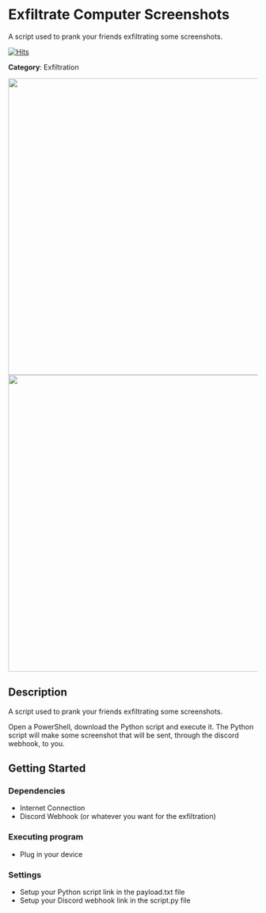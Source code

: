 # Exfiltrate Computer Screenshots

A script used to prank your friends exfiltrating some screenshots.

[![Hits](https://hits.seeyoufarm.com/api/count/incr/badge.svg?url=https%3A%2F%2Fgithub.com%2Faleff-github%2Fmy-flipper-shits&count_bg=%233C3C3C&title_bg=%233C3C3C&icon=linux.svg&icon_color=%23FFFFFF&title=views&edge_flat=false)](https://github.com/aleff-github/my-flipper-shits)

**Category**: Exfiltration

<div align=center>

<img src="https://github.com/aleff-github/my-flipper-shits/blob/main/img/logo-repository-2_0.gif" width="600" /><br><img src="https://github.com/aleff-github/my-flipper-shits/blob/main/img/DISCLAIMER.png" width="600" />

</div>

## Description

A script used to prank your friends exfiltrating some screenshots.

Open a PowerShell, download the Python script and execute it. The Python script will make some screenshot that will be sent, through the discord webhook, to you.

## Getting Started

### Dependencies

* Internet Connection
* Discord Webhook (or whatever you want for the exfiltration)

### Executing program

* Plug in your device

### Settings

- Setup your Python script link in the payload.txt file
- Setup your Discord webhook link in the script.py file
